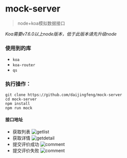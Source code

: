 # mock-server
> node+koa模拟数据接口

*Koa需要v7.6.0以上node版本，低于此版本请先升级node*

### 使用到的库
+ `koa`
+ `koa-router`
+ `qs`

### 执行操作：
```
git clone https://github.com/daijingfeng/mock-server
cd mock-server
npm install
npm run mock
```
#### 接口地址
+ 获取列表 ![getlist](http://owio6b4eo.bkt.clouddn.com/getlist.png)
+ 获取详情 ![getdetail](http://owio6b4eo.bkt.clouddn.com/getdetail.png)
+ 提交评价成功 ![comment](http://owio6b4eo.bkt.clouddn.com/comment-ok.png)
+ 提交评价失败 ![comment](http://owio6b4eo.bkt.clouddn.com/comment-err.png)